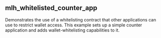 ## mlh_whitelisted_counter_app
Demonstrates the use of a whitelisting contract that other applications can use to restrict wallet access. This example sets up a simple counter application and adds wallet-whitelisting capabilities to it.
